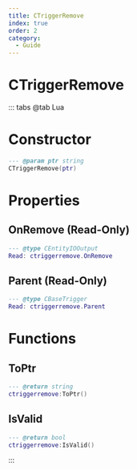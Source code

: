 ```yaml
---
title: CTriggerRemove
index: true
order: 2
category:
  - Guide
---
```


# CTriggerRemove

::: tabs
@tab Lua
# Constructor
```lua
--- @param ptr string
CTriggerRemove(ptr)
```
# Properties
## OnRemove (Read-Only)
```lua
--- @type CEntityIOOutput
Read: ctriggerremove.OnRemove
```
## Parent (Read-Only)
```lua
--- @type CBaseTrigger
Read: ctriggerremove.Parent
```
# Functions
## ToPtr
```lua
--- @return string
ctriggerremove:ToPtr()
```
## IsValid
```lua
--- @return bool
ctriggerremove:IsValid()
```

:::